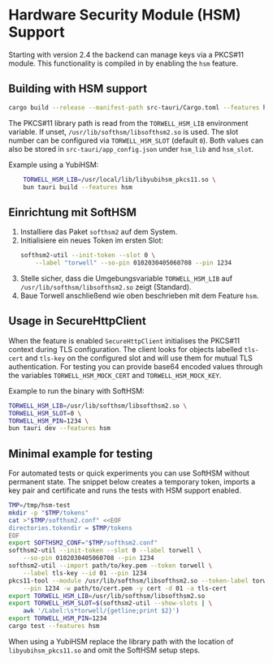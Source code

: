 # Hardware Security Module (HSM) Support

Starting with version 2.4 the backend can manage keys via a PKCS#11 module.
This functionality is compiled in by enabling the `hsm` feature.

## Building with HSM support

```bash
cargo build --release --manifest-path src-tauri/Cargo.toml --features hsm
```

The PKCS#11 library path is read from the `TORWELL_HSM_LIB` environment
variable. If unset, `/usr/lib/softhsm/libsofthsm2.so` is used. The slot
number can be configured via `TORWELL_HSM_SLOT` (default `0`).
Both values can also be stored in `src-tauri/app_config.json` under
`hsm_lib` and `hsm_slot`.

Example using a YubiHSM:

```bash
    TORWELL_HSM_LIB=/usr/local/lib/libyubihsm_pkcs11.so \
    bun tauri build --features hsm
```

## Einrichtung mit SoftHSM

1. Installiere das Paket `softhsm2` auf dem System.
2. Initialisiere ein neues Token im ersten Slot:
   ```bash
   softhsm2-util --init-token --slot 0 \
       --label "torwell" --so-pin 0102030405060708 --pin 1234
   ```
3. Stelle sicher, dass die Umgebungsvariable `TORWELL_HSM_LIB`
   auf `/usr/lib/softhsm/libsofthsm2.so` zeigt (Standard).
4. Baue Torwell anschließend wie oben beschrieben mit dem Feature `hsm`.

## Usage in SecureHttpClient

When the feature is enabled `SecureHttpClient` initialises the PKCS#11
context during TLS configuration. The client looks for objects labelled
`tls-cert` and `tls-key` on the configured slot and will use them for
mutual TLS authentication. For testing you can provide base64 encoded
values through the variables `TORWELL_HSM_MOCK_CERT` and
`TORWELL_HSM_MOCK_KEY`.

Example to run the binary with SoftHSM:

```bash
TORWELL_HSM_LIB=/usr/lib/softhsm/libsofthsm2.so \
TORWELL_HSM_SLOT=0 \
TORWELL_HSM_PIN=1234 \
bun tauri dev --features hsm
```

## Minimal example for testing

For automated tests or quick experiments you can use SoftHSM without
permanent state. The snippet below creates a temporary token, imports a
key pair and certificate and runs the tests with HSM support enabled.

```bash
TMP=/tmp/hsm-test
mkdir -p "$TMP/tokens"
cat >"$TMP/softhsm2.conf" <<EOF
directories.tokendir = $TMP/tokens
EOF
export SOFTHSM2_CONF="$TMP/softhsm2.conf"
softhsm2-util --init-token --slot 0 --label torwell \
    --so-pin 0102030405060708 --pin 1234
softhsm2-util --import path/to/key.pem --token torwell \
    --label tls-key --id 01 --pin 1234
pkcs11-tool --module /usr/lib/softhsm/libsofthsm2.so --token-label torwell \
    --pin 1234 -w path/to/cert.pem -y cert -d 01 -a tls-cert
export TORWELL_HSM_LIB=/usr/lib/softhsm/libsofthsm2.so
export TORWELL_HSM_SLOT=$(softhsm2-util --show-slots | \
    awk '/Label:\s*torwell/{getline;print $2}')
export TORWELL_HSM_PIN=1234
cargo test --features hsm
```

When using a YubiHSM replace the library path with the location of
`libyubihsm_pkcs11.so` and omit the SoftHSM setup steps.
